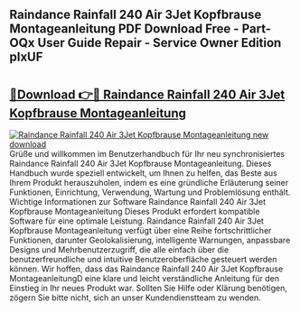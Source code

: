 ## Raindance Rainfall 240 Air 3Jet Kopfbrause Montageanleitung PDF Download Free - Part-OQx User Guide Repair - Service Owner Edition pIxUF

# <h2><a href="http://df7qem.blite.top/?on=Raindance+Rainfall+240+Air+3Jet+Kopfbrause+Montageanleitung">🔗Download 👉🔴 Raindance Rainfall 240 Air 3Jet Kopfbrause Montageanleitung</a></h2>

[![Raindance Rainfall 240 Air 3Jet Kopfbrause Montageanleitung new download](https://i.imgur.com/lujVjoI.png)](http://df7qem.blite.top/?on=Raindance+Rainfall+240+Air+3Jet+Kopfbrause+Montageanleitung)
Grüße und willkommen im Benutzerhandbuch für Ihr neu synchronisiertes Raindance Rainfall 240 Air 3Jet Kopfbrause Montageanleitung. Dieses Handbuch wurde speziell entwickelt, um Ihnen zu helfen, das Beste aus Ihrem Produkt herauszuholen, indem es eine gründliche Erläuterung seiner Funktionen, Einrichtung, Verwendung, Wartung und Problemlösung enthält. Wichtige Informationen zur Software Raindance Rainfall 240 Air 3Jet Kopfbrause Montageanleitung Dieses Produkt erfordert kompatible Software für eine optimale Leistung. Raindance Rainfall 240 Air 3Jet Kopfbrause Montageanleitung verfügt über eine Reihe fortschrittlicher Funktionen, darunter Geolokalisierung, intelligente Warnungen, anpassbare Designs und Mehrbenutzerzugriff, die alle einfach über die benutzerfreundliche und intuitive Benutzeroberfläche gesteuert werden können. Wir hoffen, dass das Raindance Rainfall 240 Air 3Jet Kopfbrause MontageanleitungD eine klare und leicht verständliche Anleitung für den Einstieg in Ihr neues Produkt war. Sollten Sie Hilfe oder Klärung benötigen, zögern Sie bitte nicht, sich an unser Kundendienstteam zu wenden.
